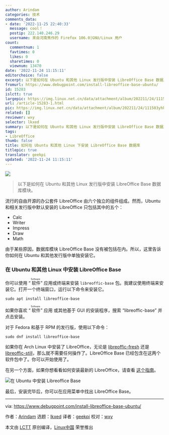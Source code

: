 ```yaml
---
author: Arindam
categories: 技术
comments_data:
- date: '2022-11-25 22:40:33'
  message: cool！
  postip: 222.140.246.29
  username: 来自河南焦作的 Firefox 106.0|GNU/Linux 用户
count:
  commentnum: 1
  favtimes: 0
  likes: 0
  sharetimes: 0
  viewnum: 13470
date: '2022-11-24 11:15:11'
editorchoice: false
excerpt: 以下是如何在 Ubuntu 和其他 Linux 发行版中安装 LibreOffice Base 数据库模块。
fromurl: https://www.debugpoint.com/install-libreoffice-base-ubuntu/
id: 15283
islctt: true
largepic: https://img.linux.net.cn/data/attachment/album/202211/24/111503yhkq3mihfxkxsh1v.jpg
url: /article-15283-1.html
pic: https://img.linux.net.cn/data/attachment/album/202211/24/111503yhkq3mihfxkxsh1v.jpg.thumb.jpg
related: []
reviewer: wxy
selector: lkxed
summary: 以下是如何在 Ubuntu 和其他 Linux 发行版中安装 LibreOffice Base 数据库模块。
tags:
- LibreOffice
thumb: false
title: 如何在 Ubuntu 和其他 Linux 下安装 LibreOffice Base 数据库
titlepic: true
translator: geekpi
updated: '2022-11-24 11:15:11'
---
```


![](/data/attachment/album/202211/24/111503yhkq3mihfxkxsh1v.jpg)



> 
> 以下是如何在 Ubuntu 和其他 Linux 发行版中安装 LibreOffice Base 数据库模块。
> 
> 
> 


流行的自由开源的办公套件 LibreOffice 由六个独立的组件组成。然而，Ubuntu 和相关发行版中默认安装的 LibreOffice 只包括其中的五个：


* Calc
* Writer
* Impress
* Draw
* Math


由于某些原因，数据库模块 LibreOffice Base 没有被包括在内。所以，这里告诉你如何在 Ubuntu 和其他发行版中单独安装它。


### 在 Ubuntu 和其他 Linux 中安装 LibreOffice Base


你可以使用 “<ruby> 软件 <rt>  Software </rt></ruby>” 应用或终端来安装 `libreoffic-base` 包。我建议使用终端来安装它。打开一个终端窗口，运行以下命令来安装它。



```
sudo apt install libreoffice-base

```

如果你喜欢 “<ruby> 软件 <rt>  Software </rt></ruby>” 应用 或其他基于 GUI 的安装程序，搜索 “libreoffic-base” 并点击安装。


对于 Fedora 和基于 RPM 的发行版，使用以下命令：



```
sudo dnf install libreoffice-base

```

如果你在 Arch Linux 中安装了 LibreOffice，无论是 [libreoffic-fresh](https://archlinux.org/packages/extra/x86_64/libreoffice-fresh/) 还是 [libreoffic-still](https://archlinux.org/packages/extra/x86_64/libreoffice-still/)，那么就不需要任何操作了。LibreOffice Base 已经包含在这两个软件包中了。你可以开始使用了。


在另一个方面，如果你想看看如何安装最新的 LibreOffice，请查看 [这个指南](https://www.debugpoint.com/install-latest-libreoffice-ubuntu-linux/)。


![在 Ubuntu 中安装 Libreoffice Base](/data/attachment/album/202211/24/111512q84att8rhyjc0xc4.jpg)


最后，安装完毕后，你可以在应用菜单中找出 LibreOffice Base。




---


via: <https://www.debugpoint.com/install-libreoffice-base-ubuntu/>


作者：[Arindam](https://www.debugpoint.com/author/admin1/) 选题：[lkxed](https://github.com/lkxed) 译者：[geekpi](https://github.com/geekpi) 校对：[wxy](https://github.com/wxy)


本文由 [LCTT](https://github.com/LCTT/TranslateProject) 原创编译，[Linux中国](https://linux.cn/) 荣誉推出